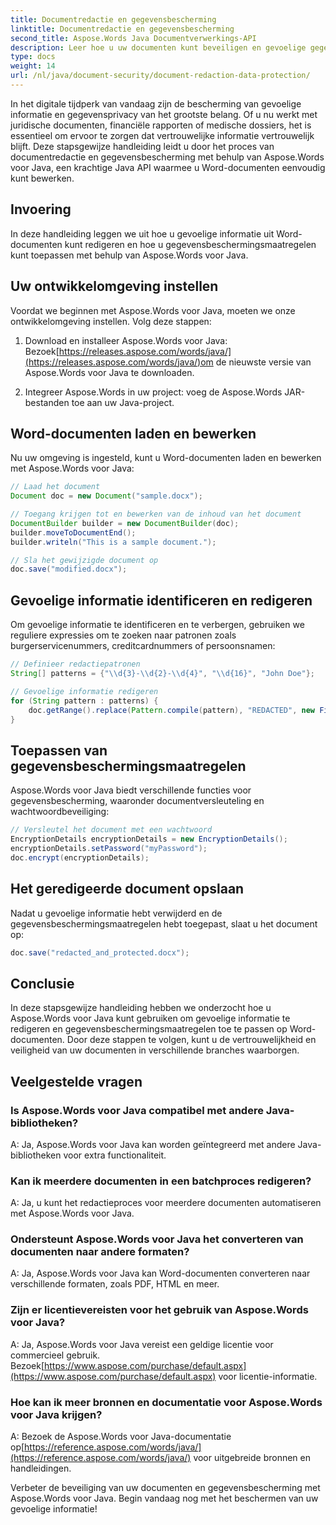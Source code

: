 ```yaml
---
title: Documentredactie en gegevensbescherming
linktitle: Documentredactie en gegevensbescherming
second_title: Aspose.Words Java Documentverwerkings-API
description: Leer hoe u uw documenten kunt beveiligen en gevoelige gegevens kunt redigeren met Aspose.Words voor Java. Stapsgewijze handleiding met broncode.
type: docs
weight: 14
url: /nl/java/document-security/document-redaction-data-protection/
---
```


In het digitale tijdperk van vandaag zijn de bescherming van gevoelige informatie en gegevensprivacy van het grootste belang. Of u nu werkt met juridische documenten, financiële rapporten of medische dossiers, het is essentieel om ervoor te zorgen dat vertrouwelijke informatie vertrouwelijk blijft. Deze stapsgewijze handleiding leidt u door het proces van documentredactie en gegevensbescherming met behulp van Aspose.Words voor Java, een krachtige Java API waarmee u Word-documenten eenvoudig kunt bewerken.

## Invoering

In deze handleiding leggen we uit hoe u gevoelige informatie uit Word-documenten kunt redigeren en hoe u gegevensbeschermingsmaatregelen kunt toepassen met behulp van Aspose.Words voor Java. 

## Uw ontwikkelomgeving instellen

Voordat we beginnen met Aspose.Words voor Java, moeten we onze ontwikkelomgeving instellen. Volg deze stappen:

1.  Download en installeer Aspose.Words voor Java: Bezoek[https://releases.aspose.com/words/java/](https://releases.aspose.com/words/java/)om de nieuwste versie van Aspose.Words voor Java te downloaden.

2. Integreer Aspose.Words in uw project: voeg de Aspose.Words JAR-bestanden toe aan uw Java-project.

## Word-documenten laden en bewerken

Nu uw omgeving is ingesteld, kunt u Word-documenten laden en bewerken met Aspose.Words voor Java:

```java
// Laad het document
Document doc = new Document("sample.docx");

// Toegang krijgen tot en bewerken van de inhoud van het document
DocumentBuilder builder = new DocumentBuilder(doc);
builder.moveToDocumentEnd();
builder.writeln("This is a sample document.");

// Sla het gewijzigde document op
doc.save("modified.docx");
```

## Gevoelige informatie identificeren en redigeren

Om gevoelige informatie te identificeren en te verbergen, gebruiken we reguliere expressies om te zoeken naar patronen zoals burgerservicenummers, creditcardnummers of persoonsnamen:

```java
// Definieer redactiepatronen
String[] patterns = {"\\d{3}-\\d{2}-\\d{4}", "\\d{16}", "John Doe"};

// Gevoelige informatie redigeren
for (String pattern : patterns) {
    doc.getRange().replace(Pattern.compile(pattern), "REDACTED", new FindReplaceOptions());
}
```

## Toepassen van gegevensbeschermingsmaatregelen

Aspose.Words voor Java biedt verschillende functies voor gegevensbescherming, waaronder documentversleuteling en wachtwoordbeveiliging:

```java
// Versleutel het document met een wachtwoord
EncryptionDetails encryptionDetails = new EncryptionDetails();
encryptionDetails.setPassword("myPassword");
doc.encrypt(encryptionDetails);
```

## Het geredigeerde document opslaan

Nadat u gevoelige informatie hebt verwijderd en de gegevensbeschermingsmaatregelen hebt toegepast, slaat u het document op:

```java
doc.save("redacted_and_protected.docx");
```

## Conclusie

In deze stapsgewijze handleiding hebben we onderzocht hoe u Aspose.Words voor Java kunt gebruiken om gevoelige informatie te redigeren en gegevensbeschermingsmaatregelen toe te passen op Word-documenten. Door deze stappen te volgen, kunt u de vertrouwelijkheid en veiligheid van uw documenten in verschillende branches waarborgen.

## Veelgestelde vragen

### Is Aspose.Words voor Java compatibel met andere Java-bibliotheken?

A: Ja, Aspose.Words voor Java kan worden geïntegreerd met andere Java-bibliotheken voor extra functionaliteit.

### Kan ik meerdere documenten in een batchproces redigeren?

A: Ja, u kunt het redactieproces voor meerdere documenten automatiseren met Aspose.Words voor Java.

### Ondersteunt Aspose.Words voor Java het converteren van documenten naar andere formaten?

A: Ja, Aspose.Words voor Java kan Word-documenten converteren naar verschillende formaten, zoals PDF, HTML en meer.

### Zijn er licentievereisten voor het gebruik van Aspose.Words voor Java?

 A: Ja, Aspose.Words voor Java vereist een geldige licentie voor commercieel gebruik. Bezoek[https://www.aspose.com/purchase/default.aspx](https://www.aspose.com/purchase/default.aspx) voor licentie-informatie.

### Hoe kan ik meer bronnen en documentatie voor Aspose.Words voor Java krijgen?

A: Bezoek de Aspose.Words voor Java-documentatie op[https://reference.aspose.com/words/java/](https://reference.aspose.com/words/java/) voor uitgebreide bronnen en handleidingen.

Verbeter de beveiliging van uw documenten en gegevensbescherming met Aspose.Words voor Java. Begin vandaag nog met het beschermen van uw gevoelige informatie!